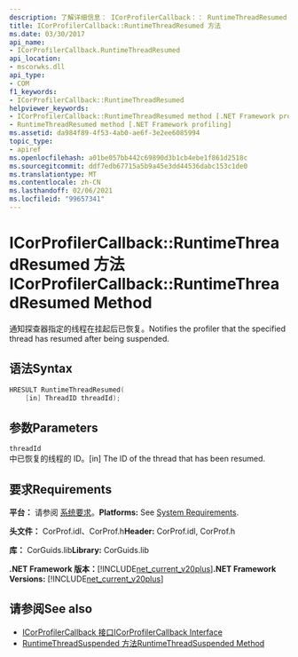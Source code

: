 ```yaml
---
description: 了解详细信息： ICorProfilerCallback：： RuntimeThreadResumed 方法
title: ICorProfilerCallback::RuntimeThreadResumed 方法
ms.date: 03/30/2017
api_name:
- ICorProfilerCallback.RuntimeThreadResumed
api_location:
- mscorwks.dll
api_type:
- COM
f1_keywords:
- ICorProfilerCallback::RuntimeThreadResumed
helpviewer_keywords:
- ICorProfilerCallback::RuntimeThreadResumed method [.NET Framework profiling]
- RuntimeThreadResumed method [.NET Framework profiling]
ms.assetid: da984f89-4f53-4ab0-ae6f-3e2ee6085994
topic_type:
- apiref
ms.openlocfilehash: a01be057bb442c69890d3b1cb4ebe1f861d2518c
ms.sourcegitcommit: ddf7edb67715a5b9a45e3dd44536dabc153c1de0
ms.translationtype: MT
ms.contentlocale: zh-CN
ms.lasthandoff: 02/06/2021
ms.locfileid: "99657341"
---
```

# <a name="icorprofilercallbackruntimethreadresumed-method"></a><span data-ttu-id="5b6b9-103">ICorProfilerCallback::RuntimeThreadResumed 方法</span><span class="sxs-lookup"><span data-stu-id="5b6b9-103">ICorProfilerCallback::RuntimeThreadResumed Method</span></span>

<span data-ttu-id="5b6b9-104">通知探查器指定的线程在挂起后已恢复。</span><span class="sxs-lookup"><span data-stu-id="5b6b9-104">Notifies the profiler that the specified thread has resumed after being suspended.</span></span>  
  
## <a name="syntax"></a><span data-ttu-id="5b6b9-105">语法</span><span class="sxs-lookup"><span data-stu-id="5b6b9-105">Syntax</span></span>  
  
```cpp  
HRESULT RuntimeThreadResumed(  
    [in] ThreadID threadId);  
```  
  
## <a name="parameters"></a><span data-ttu-id="5b6b9-106">参数</span><span class="sxs-lookup"><span data-stu-id="5b6b9-106">Parameters</span></span>  

 `threadId`  
 <span data-ttu-id="5b6b9-107">中已恢复的线程的 ID。</span><span class="sxs-lookup"><span data-stu-id="5b6b9-107">[in] The ID of the thread that has been resumed.</span></span>  
  
## <a name="requirements"></a><span data-ttu-id="5b6b9-108">要求</span><span class="sxs-lookup"><span data-stu-id="5b6b9-108">Requirements</span></span>  

 <span data-ttu-id="5b6b9-109">**平台：** 请参阅 [系统要求](../../get-started/system-requirements.md)。</span><span class="sxs-lookup"><span data-stu-id="5b6b9-109">**Platforms:** See [System Requirements](../../get-started/system-requirements.md).</span></span>  
  
 <span data-ttu-id="5b6b9-110">**头文件：** CorProf.idl、CorProf.h</span><span class="sxs-lookup"><span data-stu-id="5b6b9-110">**Header:** CorProf.idl, CorProf.h</span></span>  
  
 <span data-ttu-id="5b6b9-111">**库：** CorGuids.lib</span><span class="sxs-lookup"><span data-stu-id="5b6b9-111">**Library:** CorGuids.lib</span></span>  
  
 <span data-ttu-id="5b6b9-112">**.NET Framework 版本：**[!INCLUDE[net_current_v20plus](../../../../includes/net-current-v20plus-md.md)]</span><span class="sxs-lookup"><span data-stu-id="5b6b9-112">**.NET Framework Versions:** [!INCLUDE[net_current_v20plus](../../../../includes/net-current-v20plus-md.md)]</span></span>  
  
## <a name="see-also"></a><span data-ttu-id="5b6b9-113">请参阅</span><span class="sxs-lookup"><span data-stu-id="5b6b9-113">See also</span></span>

- [<span data-ttu-id="5b6b9-114">ICorProfilerCallback 接口</span><span class="sxs-lookup"><span data-stu-id="5b6b9-114">ICorProfilerCallback Interface</span></span>](icorprofilercallback-interface.md)
- [<span data-ttu-id="5b6b9-115">RuntimeThreadSuspended 方法</span><span class="sxs-lookup"><span data-stu-id="5b6b9-115">RuntimeThreadSuspended Method</span></span>](icorprofilercallback-runtimethreadsuspended-method.md)
